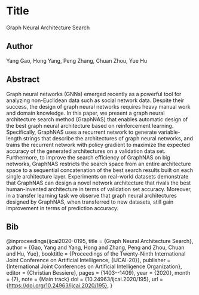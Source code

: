 # Title 
Graph Neural Architecture Search
## Author 
Yang Gao, Hong Yang, Peng Zhang, Chuan Zhou, Yue Hu
## Abstract 
Graph neural networks (GNNs) emerged recently as a powerful tool for analyzing non-Euclidean data such as social network data. Despite their success, the design of graph neural networks requires heavy manual work and domain knowledge. In this paper, we present a graph neural architecture search method (GraphNAS) that enables automatic design of the best graph neural architecture based on reinforcement learning. Specifically, GraphNAS uses a recurrent network to generate variable-length strings that describe the architectures of graph neural networks, and trains the recurrent network with policy gradient to maximize the expected accuracy of the generated architectures on a validation data set. Furthermore, to improve the search efficiency of GraphNAS on big networks, GraphNAS restricts the search space from an entire architecture space to a sequential concatenation of the best search results built on each single architecture layer. Experiments on real-world datasets demonstrate that GraphNAS can design a novel network architecture that rivals the best human-invented architecture in terms of validation set accuracy. Moreover, in a transfer learning task we observe that graph neural architectures designed by GraphNAS, when transferred to new datasets, still gain improvement in terms of prediction accuracy.
## Bib
@inproceedings{ijcai2020-0195,
  title     = {Graph Neural Architecture Search},
  author    = {Gao, Yang and Yang, Hong and Zhang, Peng and Zhou, Chuan and Hu, Yue},
  booktitle = {Proceedings of the Twenty-Ninth International Joint Conference on
               Artificial Intelligence, {IJCAI-20}},
  publisher = {International Joint Conferences on Artificial Intelligence Organization},             
  editor    = {Christian Bessiere},	
  pages     = {1403--1409},
  year      = {2020},
  month     = {7},
  note      = {Main track}
  doi       = {10.24963/ijcai.2020/195},
  url       = {https://doi.org/10.24963/ijcai.2020/195},
}
